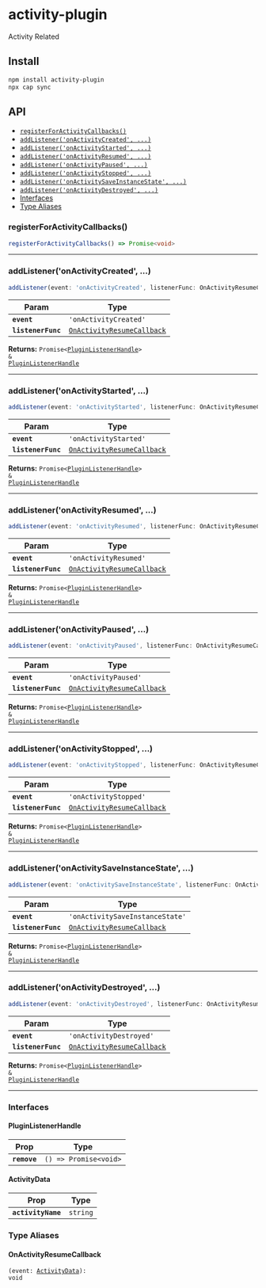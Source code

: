 # activity-plugin

Activity Related

## Install

```bash
npm install activity-plugin
npx cap sync
```

## API

<docgen-index>

* [`registerForActivityCallbacks()`](#registerforactivitycallbacks)
* [`addListener('onActivityCreated', ...)`](#addlisteneronactivitycreated)
* [`addListener('onActivityStarted', ...)`](#addlisteneronactivitystarted)
* [`addListener('onActivityResumed', ...)`](#addlisteneronactivityresumed)
* [`addListener('onActivityPaused', ...)`](#addlisteneronactivitypaused)
* [`addListener('onActivityStopped', ...)`](#addlisteneronactivitystopped)
* [`addListener('onActivitySaveInstanceState', ...)`](#addlisteneronactivitysaveinstancestate)
* [`addListener('onActivityDestroyed', ...)`](#addlisteneronactivitydestroyed)
* [Interfaces](#interfaces)
* [Type Aliases](#type-aliases)

</docgen-index>

<docgen-api>
<!--Update the source file JSDoc comments and rerun docgen to update the docs below-->

### registerForActivityCallbacks()

```typescript
registerForActivityCallbacks() => Promise<void>
```

--------------------


### addListener('onActivityCreated', ...)

```typescript
addListener(event: 'onActivityCreated', listenerFunc: OnActivityResumeCallback) => Promise<PluginListenerHandle> & PluginListenerHandle
```

| Param              | Type                                                                          |
| ------------------ | ----------------------------------------------------------------------------- |
| **`event`**        | <code>'onActivityCreated'</code>                                              |
| **`listenerFunc`** | <code><a href="#onactivityresumecallback">OnActivityResumeCallback</a></code> |

**Returns:** <code>Promise&lt;<a href="#pluginlistenerhandle">PluginListenerHandle</a>&gt; & <a href="#pluginlistenerhandle">PluginListenerHandle</a></code>

--------------------


### addListener('onActivityStarted', ...)

```typescript
addListener(event: 'onActivityStarted', listenerFunc: OnActivityResumeCallback) => Promise<PluginListenerHandle> & PluginListenerHandle
```

| Param              | Type                                                                          |
| ------------------ | ----------------------------------------------------------------------------- |
| **`event`**        | <code>'onActivityStarted'</code>                                              |
| **`listenerFunc`** | <code><a href="#onactivityresumecallback">OnActivityResumeCallback</a></code> |

**Returns:** <code>Promise&lt;<a href="#pluginlistenerhandle">PluginListenerHandle</a>&gt; & <a href="#pluginlistenerhandle">PluginListenerHandle</a></code>

--------------------


### addListener('onActivityResumed', ...)

```typescript
addListener(event: 'onActivityResumed', listenerFunc: OnActivityResumeCallback) => Promise<PluginListenerHandle> & PluginListenerHandle
```

| Param              | Type                                                                          |
| ------------------ | ----------------------------------------------------------------------------- |
| **`event`**        | <code>'onActivityResumed'</code>                                              |
| **`listenerFunc`** | <code><a href="#onactivityresumecallback">OnActivityResumeCallback</a></code> |

**Returns:** <code>Promise&lt;<a href="#pluginlistenerhandle">PluginListenerHandle</a>&gt; & <a href="#pluginlistenerhandle">PluginListenerHandle</a></code>

--------------------


### addListener('onActivityPaused', ...)

```typescript
addListener(event: 'onActivityPaused', listenerFunc: OnActivityResumeCallback) => Promise<PluginListenerHandle> & PluginListenerHandle
```

| Param              | Type                                                                          |
| ------------------ | ----------------------------------------------------------------------------- |
| **`event`**        | <code>'onActivityPaused'</code>                                               |
| **`listenerFunc`** | <code><a href="#onactivityresumecallback">OnActivityResumeCallback</a></code> |

**Returns:** <code>Promise&lt;<a href="#pluginlistenerhandle">PluginListenerHandle</a>&gt; & <a href="#pluginlistenerhandle">PluginListenerHandle</a></code>

--------------------


### addListener('onActivityStopped', ...)

```typescript
addListener(event: 'onActivityStopped', listenerFunc: OnActivityResumeCallback) => Promise<PluginListenerHandle> & PluginListenerHandle
```

| Param              | Type                                                                          |
| ------------------ | ----------------------------------------------------------------------------- |
| **`event`**        | <code>'onActivityStopped'</code>                                              |
| **`listenerFunc`** | <code><a href="#onactivityresumecallback">OnActivityResumeCallback</a></code> |

**Returns:** <code>Promise&lt;<a href="#pluginlistenerhandle">PluginListenerHandle</a>&gt; & <a href="#pluginlistenerhandle">PluginListenerHandle</a></code>

--------------------


### addListener('onActivitySaveInstanceState', ...)

```typescript
addListener(event: 'onActivitySaveInstanceState', listenerFunc: OnActivityResumeCallback) => Promise<PluginListenerHandle> & PluginListenerHandle
```

| Param              | Type                                                                          |
| ------------------ | ----------------------------------------------------------------------------- |
| **`event`**        | <code>'onActivitySaveInstanceState'</code>                                    |
| **`listenerFunc`** | <code><a href="#onactivityresumecallback">OnActivityResumeCallback</a></code> |

**Returns:** <code>Promise&lt;<a href="#pluginlistenerhandle">PluginListenerHandle</a>&gt; & <a href="#pluginlistenerhandle">PluginListenerHandle</a></code>

--------------------


### addListener('onActivityDestroyed', ...)

```typescript
addListener(event: 'onActivityDestroyed', listenerFunc: OnActivityResumeCallback) => Promise<PluginListenerHandle> & PluginListenerHandle
```

| Param              | Type                                                                          |
| ------------------ | ----------------------------------------------------------------------------- |
| **`event`**        | <code>'onActivityDestroyed'</code>                                            |
| **`listenerFunc`** | <code><a href="#onactivityresumecallback">OnActivityResumeCallback</a></code> |

**Returns:** <code>Promise&lt;<a href="#pluginlistenerhandle">PluginListenerHandle</a>&gt; & <a href="#pluginlistenerhandle">PluginListenerHandle</a></code>

--------------------


### Interfaces


#### PluginListenerHandle

| Prop         | Type                                      |
| ------------ | ----------------------------------------- |
| **`remove`** | <code>() =&gt; Promise&lt;void&gt;</code> |


#### ActivityData

| Prop               | Type                |
| ------------------ | ------------------- |
| **`activityName`** | <code>string</code> |


### Type Aliases


#### OnActivityResumeCallback

<code>(event: <a href="#activitydata">ActivityData</a>): void</code>

</docgen-api>
